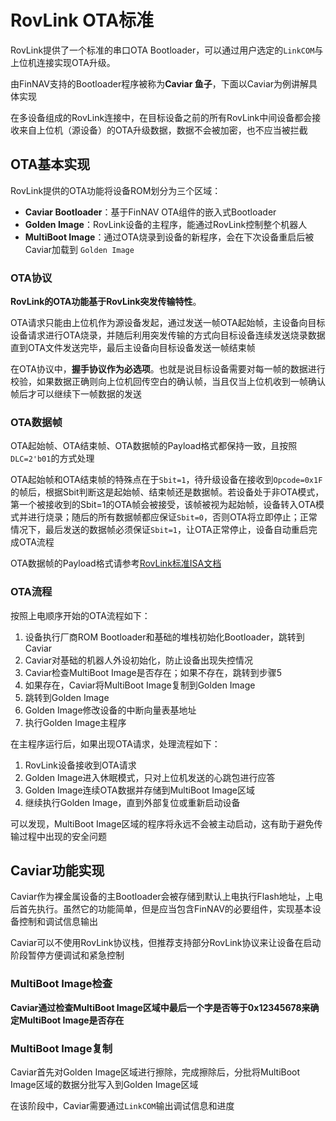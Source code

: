 # RovLink OTA标准

RovLink提供了一个标准的串口OTA Bootloader，可以通过用户选定的`LinkCOM`与上位机连接实现OTA升级。

由FinNAV支持的Bootloader程序被称为**Caviar 鱼子**，下面以Caviar为例讲解具体实现

在多设备组成的RovLink连接中，在目标设备之前的所有RovLink中间设备都会接收来自上位机（源设备）的OTA升级数据，数据不会被加密，也不应当被拦截

## OTA基本实现

RovLink提供的OTA功能将设备ROM划分为三个区域：

* **Caviar Bootloader**：基于FinNAV OTA组件的嵌入式Bootloader
* **Golden Image**：RovLink设备的主程序，能通过RovLink控制整个机器人
* **MultiBoot Image**：通过OTA烧录到设备的新程序，会在下次设备重启后被Caviar加载到 `Golden Image`

### OTA协议

**RovLink的OTA功能基于RovLink突发传输特性**。

OTA请求只能由上位机作为源设备发起，通过发送一帧OTA起始帧，主设备向目标设备请求进行OTA烧录，并随后利用突发传输的方式向目标设备连续发送烧录数据直到OTA文件发送完毕，最后主设备向目标设备发送一帧结束帧

在OTA协议中，**握手协议作为必选项**。也就是说目标设备需要对每一帧的数据进行校验，如果数据正确则向上位机回传空白的确认帧，当且仅当上位机收到一帧确认帧后才可以继续下一帧数据的发送

### OTA数据帧

OTA起始帧、OTA结束帧、OTA数据帧的Payload格式都保持一致，且按照`DLC=2'b01`的方式处理

OTA起始帧和OTA结束帧的特殊点在于`Sbit=1`，待升级设备在接收到`Opcode=0x1F`的帧后，根据Sbit判断这是起始帧、结束帧还是数据帧。若设备处于非OTA模式，第一个被接收到的Sbit=1的OTA帧会被接受，该帧被视为起始帧，设备转入OTA模式并进行烧录；随后的所有数据帧都应保证`Sbit=0`，否则OTA将立即停止；正常情况下，最后发送的数据帧必须保证`Sbit=1`，让OTA正常停止，设备自动重启完成OTA流程

OTA数据帧的Payload格式请参考[RovLink标准ISA文档](./RovLink_ISA.md)

### OTA流程

按照上电顺序开始的OTA流程如下：

1. 设备执行厂商ROM Bootloader和基础的堆栈初始化Bootloader，跳转到Caviar
2. Caviar对基础的机器人外设初始化，防止设备出现失控情况
3. Caviar检查MultiBoot Image是否存在；如果不存在，跳转到步骤5
5. 如果存在，Caviar将MultiBoot Image复制到Golden Image
6. 跳转到Golden Image
7. Golden Image修改设备的中断向量表基地址
8. 执行Golden Image主程序

在主程序运行后，如果出现OTA请求，处理流程如下：

1. RovLink设备接收到OTA请求
1. Golden Image进入休眠模式，只对上位机发送的心跳包进行应答
1. Golden Image连续OTA数据并存储到MultiBoot Image区域
1. 继续执行Golden Image，直到外部复位或重新启动设备

可以发现，MultiBoot Image区域的程序将永远不会被主动启动，这有助于避免传输过程中出现的安全问题

## Caviar功能实现

Caviar作为裸金属设备的主Bootloader会被存储到默认上电执行Flash地址，上电后首先执行。虽然它的功能简单，但是应当包含FinNAV的必要组件，实现基本设备控制和调试信息输出

Caviar可以不使用RovLink协议栈，但推荐支持部分RovLink协议来让设备在启动阶段暂停方便调试和紧急控制

### MultiBoot Image检查

**Caviar通过检查MultiBoot Image区域中最后一个字是否等于0x12345678来确定MultiBoot Image是否存在**

### MultiBoot Image复制

Caviar首先对Golden Image区域进行擦除，完成擦除后，分批将MultiBoot Image区域的数据分批写入到Golden Image区域

在该阶段中，Caviar需要通过`LinkCOM`输出调试信息和进度
